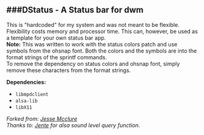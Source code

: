 ###DStatus - A Status bar for dwm
---------------------------------

This is "hardcoded" for my system and was not meant to be flexible.  Flexibility costs memory and processor time.
This can, however, be used as a template for your own status bar app.<br>
__Note:__ This was written to work with the status colors patch and use symbols from the ohsnap font. Both the colors and the symbols are into the format strings of the sprintf commands.<br>
To remove the dependency on status colors and ohsnap font, simply remove these characters from the format strings.

**Dependencies:**
* `libmpdclient`
* `alsa-lib`
* `libX11`

_Forked from: [Jesse Mcclure](http://github.com/trilbywhite)_<br>
_Thanks to: [Jente](http://github.com/unia) for alsa sound level query function._
